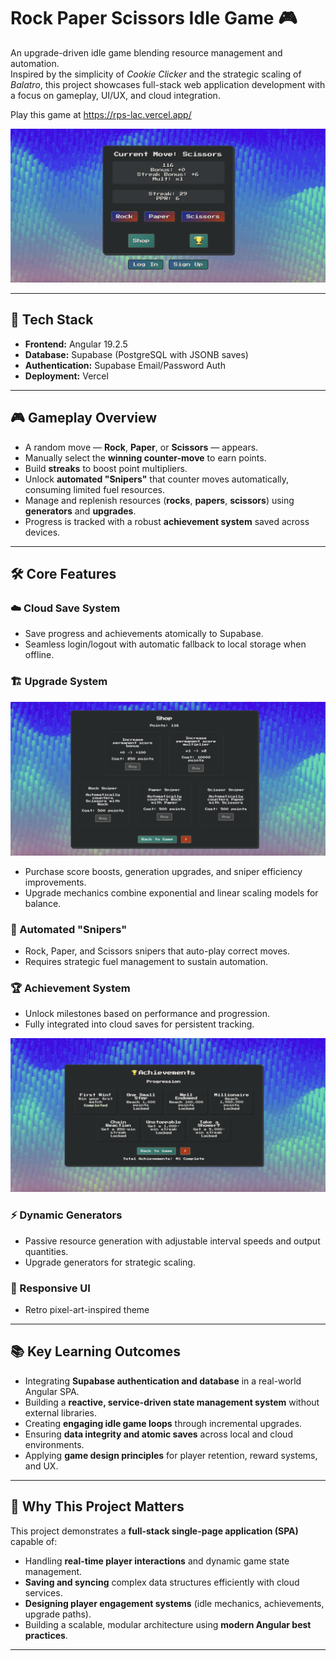 # Rock Paper Scissors Idle Game 🎮

An upgrade-driven idle game blending resource management and automation.  
Inspired by the simplicity of *Cookie Clicker* and the strategic scaling of *Balatro*, this project showcases full-stack web application development with a focus on gameplay, UI/UX, and cloud integration.

Play this game at https://rps-lac.vercel.app/


![Main Screen](images/main.png)

---

## 🚀 Tech Stack

- **Frontend:** Angular 19.2.5
- **Database:** Supabase (PostgreSQL with JSONB saves)
- **Authentication:** Supabase Email/Password Auth
- **Deployment:** Vercel

---

## 🎮 Gameplay Overview

- A random move — **Rock**, **Paper**, or **Scissors** — appears.
- Manually select the **winning counter-move** to earn points.
- Build **streaks** to boost point multipliers.
- Unlock **automated "Snipers"** that counter moves automatically, consuming limited fuel resources.
- Manage and replenish resources (**rocks**, **papers**, **scissors**) using **generators** and **upgrades**.
- Progress is tracked with a robust **achievement system** saved across devices.

---

## 🛠️ Core Features

### ☁️ Cloud Save System
- Save progress and achievements atomically to Supabase.
- Seamless login/logout with automatic fallback to local storage when offline.

### 🏗️ Upgrade System

![Shop Screen](images/shop1.png)

- Purchase score boosts, generation upgrades, and sniper efficiency improvements.
- Upgrade mechanics combine exponential and linear scaling models for balance.

### 🔫 Automated "Snipers"
- Rock, Paper, and Scissors snipers that auto-play correct moves.
- Requires strategic fuel management to sustain automation.

### 🏆 Achievement System
- Unlock milestones based on performance and progression.
- Fully integrated into cloud saves for persistent tracking.

![Achievements Screen](images/achievements1.png)

### ⚡ Dynamic Generators
- Passive resource generation with adjustable interval speeds and output quantities.
- Upgrade generators for strategic scaling.

### 🎨 Responsive UI
- Retro pixel-art-inspired theme
---

## 📚 Key Learning Outcomes

- Integrating **Supabase authentication and database** in a real-world Angular SPA.
- Building a **reactive, service-driven state management system** without external libraries.
- Creating **engaging idle game loops** through incremental upgrades.
- Ensuring **data integrity and atomic saves** across local and cloud environments.
- Applying **game design principles** for player retention, reward systems, and UX.

---

## 🧠 Why This Project Matters

This project demonstrates a **full-stack single-page application (SPA)** capable of:

- Handling **real-time player interactions** and dynamic game state management.
- **Saving and syncing** complex data structures efficiently with cloud services.
- **Designing player engagement systems** (idle mechanics, achievements, upgrade paths).
- Building a scalable, modular architecture using **modern Angular best practices**.
---
